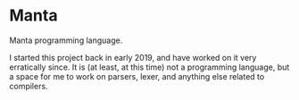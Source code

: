 # Manta
Manta programming language.

I started this project back in early 2019, and have worked on it very erratically since. 
It is (at least, at this time) not a programming language, but a space for me to work on 
parsers, lexer, and anything else related to compilers.